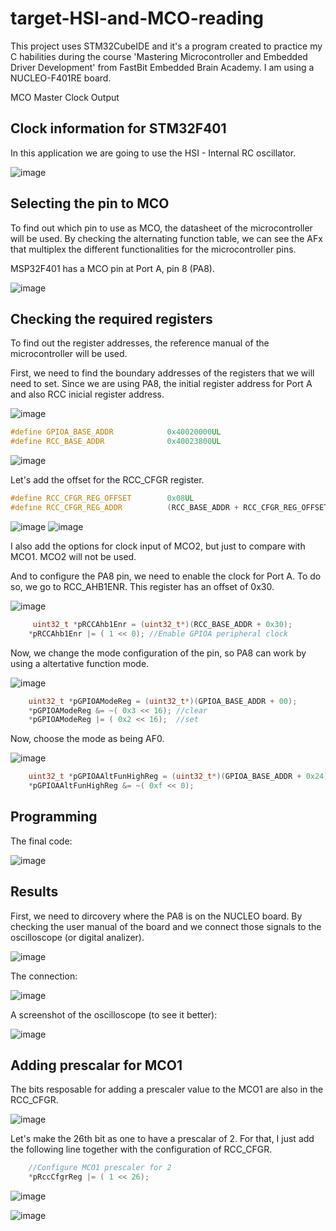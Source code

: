 # target-HSI-and-MCO-reading

This project uses STM32CubeIDE and it's a program created to practice my C habilities during the course 'Mastering Microcontroller and Embedded Driver Development' from FastBit Embedded Brain Academy. I am using a NUCLEO-F401RE board.

MCO Master Clock Output

## Clock information for STM32F401
In this application we are going to use the HSI - Internal RC oscillator.

![image](https://user-images.githubusercontent.com/58916022/206928906-96a38f84-6da1-4dbd-a605-e590d388dc52.png)

## Selecting the pin to MCO 

To find out which pin to use as MCO, the datasheet of the microcontroller will be used. 
By checking the alternating function table, we can see the AFx that multiplex the different functionalities for the microcontroller pins.

MSP32F401 has a MCO pin at Port A, pin 8 (PA8).

![image](https://user-images.githubusercontent.com/58916022/206924772-95419097-635c-4169-a317-81885ff8048c.png)


## Checking the required registers

To find out the register addresses, the reference manual of the microcontroller will be used.

First, we need to find the boundary addresses of the registers that we will need to set. Since we are using PA8, the initial register address for Port A and also RCC inicial register address.

![image](https://user-images.githubusercontent.com/58916022/206925828-74a675fa-0149-477c-8a97-24c3e13548cb.png)

```c
#define GPIOA_BASE_ADDR            0x40020000UL
#define RCC_BASE_ADDR              0x40023800UL
```

![image](https://user-images.githubusercontent.com/58916022/206924344-dec53f3a-1f12-4b57-a049-a21baa04554c.png)

Let's add the offset for the RCC_CFGR register.
```c
#define RCC_CFGR_REG_OFFSET        0x08UL
#define RCC_CFGR_REG_ADDR          (RCC_BASE_ADDR + RCC_CFGR_REG_OFFSET )
```

![image](https://user-images.githubusercontent.com/58916022/206924378-4604b7f3-4883-44c4-87c7-797fdbac6f09.png)
![image](https://user-images.githubusercontent.com/58916022/206924401-ec2a8229-a225-48ae-a681-81a5bb99e3e0.png)

I also add the options for clock input of MCO2, but just to compare with MCO1. MCO2 will not be used.

And to configure the PA8 pin, we need to enable the clock for Port A. To do so, we go to RCC_AHB1ENR. This register has an offset of 0x30.

![image](https://user-images.githubusercontent.com/58916022/206926212-a03a800d-1bcb-4052-bb74-3b278abb41ac.png)

```c
	 uint32_t *pRCCAhb1Enr = (uint32_t*)(RCC_BASE_ADDR + 0x30);
	*pRCCAhb1Enr |= ( 1 << 0); //Enable GPIOA peripheral clock
```

Now, we change the mode configuration of the pin, so PA8 can work by using a altertative function mode.

![image](https://user-images.githubusercontent.com/58916022/206926408-4f54e490-2b3c-4e9a-8d1f-1c595b6952ab.png)

```c
	uint32_t *pGPIOAModeReg = (uint32_t*)(GPIOA_BASE_ADDR + 00);
	*pGPIOAModeReg &= ~( 0x3 << 16); //clear
	*pGPIOAModeReg |= ( 0x2 << 16);  //set
```

Now, choose the mode as being AF0.

![image](https://user-images.githubusercontent.com/58916022/206926499-f001fb33-538a-4b01-b475-81cd1b8a7a91.png)

```c
	uint32_t *pGPIOAAltFunHighReg = (uint32_t*)(GPIOA_BASE_ADDR + 0x24);
	*pGPIOAAltFunHighReg &= ~( 0xf << 0);
```

## Programming

The final code: 

![image](https://user-images.githubusercontent.com/58916022/206927894-aa045808-8767-44bc-8db4-d7f5fd74fce8.png)

## Results

First, we need to dircovery where the PA8 is on the NUCLEO board. By checking the user manual of the board and we connect those signals to the oscilloscope (or digital analizer).

![image](https://user-images.githubusercontent.com/58916022/206926813-2e86f56e-4799-4429-b320-03ffa86a1efc.png)

The connection:

![image](https://user-images.githubusercontent.com/58916022/206928238-e4fcefa3-e7bd-47f3-94f3-d76d7e348606.png)

A screenshot of the oscilloscope (to see it better):

![image](https://user-images.githubusercontent.com/58916022/206928231-64d4071f-3778-49e4-854e-d7f7319e1bab.png)


## Adding prescalar for MCO1

The bits resposable for adding a prescaler value to the MCO1 are also in the RCC_CFGR.

![image](https://user-images.githubusercontent.com/58916022/206927281-c857742b-834a-40b9-b808-a5291f908ce9.png)

Let's make the 26th bit as one to have a prescalar of 2. For that, I just add the following line together with the configuration of RCC_CFGR.

```c
	//Configure MCO1 prescaler for 2
	*pRccCfgrReg |= ( 1 << 26);
```
![image](https://user-images.githubusercontent.com/58916022/206928161-834ecf55-4006-4fdf-907f-c088a63dcb1a.png)


![image](https://user-images.githubusercontent.com/58916022/206928151-b2a95d36-35ec-4460-bfc2-dfacd41a47c6.png)
